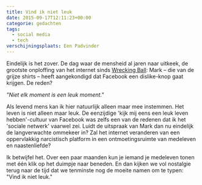 ```yaml
---
title: Vind ik niet leuk
date: 2015-09-17T12:11:23+00:00
categorie: gedachten
tags:
  - social media
  - tech
verschijningsplaats: Een Padvinder
---
```

Eindelijk is het zover. De dag waar de mensheid al jaren naar uitkeek, de grootste onploffing van het internet sinds [Wrecking Ball](https://www.youtube.com/watch?v=My2FRPA3Gf8): Mark – die van de grijze shirts – heeft aangekondigd dat Facebook een dislike-knop gaat krijgen. De reden? 

*"Niet elk moment is een leuk moment."*

Als levend mens kan ik hier natuurlijk alleen maar mee instemmen. Het leven is niet alleen maar leuk. De eenzijdige 'kijk mij eens een leuk leven hebben'-cultuur van Facebook was zelfs een van de redenen dat ik het 'sociale netwerk' vaarwel zei. Luidt de uitspraak van Mark dan nu eindelijk de langverwachte ommekeer in? Zal het internet veranderen van een oppervlakkig narcistisch platform in een ontmoetingsruimte van medeleven en naastenliefde?

Ik betwijfel het. Over een paar maanden kun je iemand je medeleven tonen met één klik op het duimpje naar beneden. En dan kijken we vol nostalgie terug naar de tijd dat we tenminste nog de moeite namen om te typen: "Vind ik niet leuk."